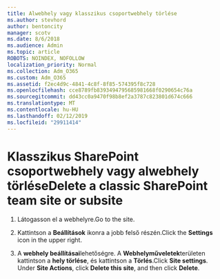 ```yaml
---
title: Alwebhely vagy klasszikus csoportwebhely törlése
ms.author: stevhord
author: bentoncity
manager: scotv
ms.date: 8/6/2018
ms.audience: Admin
ms.topic: article
ROBOTS: NOINDEX, NOFOLLOW
localization_priority: Normal
ms.collection: Adm_O365
ms.custom: Adm_O365
ms.assetid: f2ec4d9c-4841-4c8f-8f85-574395f8c728
ms.openlocfilehash: cce8789fb8393494795685981668f0290654c76a
ms.sourcegitcommit: dd43cc0a9470f98b8ef2a3787c823801d674c666
ms.translationtype: MT
ms.contentlocale: hu-HU
ms.lasthandoff: 02/12/2019
ms.locfileid: "29911414"
---
```

# <a name="delete-a-classic-sharepoint-team-site-or-subsite"></a><span data-ttu-id="63440-102">Klasszikus SharePoint csoportwebhely vagy alwebhely törlése</span><span class="sxs-lookup"><span data-stu-id="63440-102">Delete a classic SharePoint team site or subsite</span></span>

1. <span data-ttu-id="63440-103">Látogasson el a webhelyre.</span><span class="sxs-lookup"><span data-stu-id="63440-103">Go to the site.</span></span>
    
2. <span data-ttu-id="63440-104">Kattintson a **Beállítások** ikonra a jobb felső részén.</span><span class="sxs-lookup"><span data-stu-id="63440-104">Click the **Settings** icon in the upper right.</span></span> 
    
3. <span data-ttu-id="63440-p101">A **webhely beállításai**lehetőségre. A **Webhelyműveletek**területen kattintson a **hely törlése**, és kattintson a **Törlés**.</span><span class="sxs-lookup"><span data-stu-id="63440-p101">Click **Site settings**. Under **Site Actions**, click **Delete this site**, and then click **Delete**.</span></span>
    

